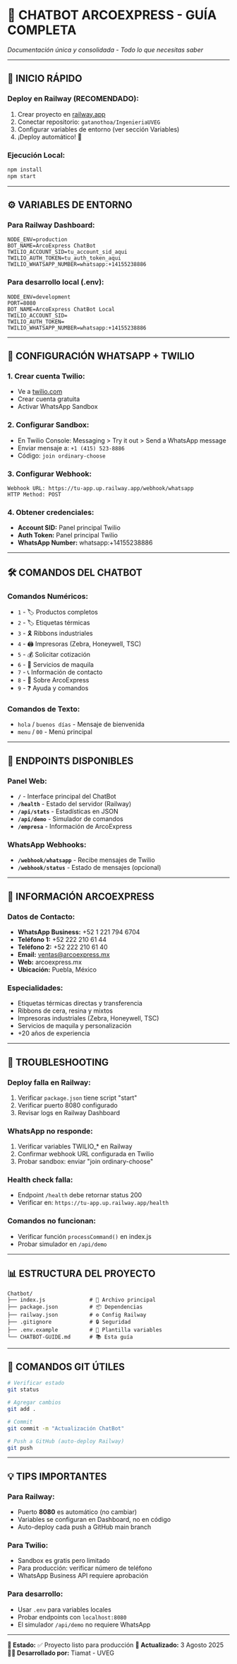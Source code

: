 # 🤖 CHATBOT ARCOEXPRESS - GUÍA COMPLETA
*Documentación única y consolidada - Todo lo que necesitas saber*

---

## 🚀 **INICIO RÁPIDO**

### **Deploy en Railway (RECOMENDADO):**
1. Crear proyecto en [railway.app](https://railway.app)
2. Conectar repositorio: `gatanothoa/IngenieriaUVEG`
3. Configurar variables de entorno (ver sección Variables)
4. ¡Deploy automático! 🎉

### **Ejecución Local:**
```bash
npm install
npm start
```

---

## ⚙️ **VARIABLES DE ENTORNO**

### **Para Railway Dashboard:**
```env
NODE_ENV=production
BOT_NAME=ArcoExpress ChatBot
TWILIO_ACCOUNT_SID=tu_account_sid_aqui
TWILIO_AUTH_TOKEN=tu_auth_token_aqui
TWILIO_WHATSAPP_NUMBER=whatsapp:+14155238886
```

### **Para desarrollo local (.env):**
```env
NODE_ENV=development
PORT=8080
BOT_NAME=ArcoExpress ChatBot Local
TWILIO_ACCOUNT_SID=
TWILIO_AUTH_TOKEN=
TWILIO_WHATSAPP_NUMBER=whatsapp:+14155238886
```

---

## 📱 **CONFIGURACIÓN WHATSAPP + TWILIO**

### **1. Crear cuenta Twilio:**
- Ve a [twilio.com](https://twilio.com)
- Crear cuenta gratuita
- Activar WhatsApp Sandbox

### **2. Configurar Sandbox:**
- En Twilio Console: Messaging > Try it out > Send a WhatsApp message
- Enviar mensaje a: `+1 (415) 523-8886`
- Código: `join ordinary-choose`

### **3. Configurar Webhook:**
```
Webhook URL: https://tu-app.up.railway.app/webhook/whatsapp
HTTP Method: POST
```

### **4. Obtener credenciales:**
- **Account SID:** Panel principal Twilio
- **Auth Token:** Panel principal Twilio  
- **WhatsApp Number:** whatsapp:+14155238886

---

## 🛠️ **COMANDOS DEL CHATBOT**

### **Comandos Numéricos:**
- `1` - 🏷️ Productos completos
- `2` - 🏷️ Etiquetas térmicas
- `3` - 🎗️ Ribbons industriales
- `4` - 🖨️ Impresoras (Zebra, Honeywell, TSC)
- `5` - 💰 Solicitar cotización
- `6` - 🔧 Servicios de maquila
- `7` - 📞 Información de contacto
- `8` - 🏢 Sobre ArcoExpress
- `9` - ❓ Ayuda y comandos

### **Comandos de Texto:**
- `hola` / `buenos días` - Mensaje de bienvenida
- `menu` / `00` - Menú principal

---

## 🔧 **ENDPOINTS DISPONIBLES**

### **Panel Web:**
- **`/`** - Interface principal del ChatBot
- **`/health`** - Estado del servidor (Railway)
- **`/api/stats`** - Estadísticas en JSON
- **`/api/demo`** - Simulador de comandos
- **`/empresa`** - Información de ArcoExpress

### **WhatsApp Webhooks:**
- **`/webhook/whatsapp`** - Recibe mensajes de Twilio
- **`/webhook/status`** - Estado de mensajes (opcional)

---

## 🏢 **INFORMACIÓN ARCOEXPRESS**

### **Datos de Contacto:**
- **WhatsApp Business:** +52 1 221 794 6704
- **Teléfono 1:** +52 222 210 61 44  
- **Teléfono 2:** +52 222 210 61 40
- **Email:** ventas@arcoexpress.mx
- **Web:** arcoexpress.mx
- **Ubicación:** Puebla, México

### **Especialidades:**
- Etiquetas térmicas directas y transferencia
- Ribbons de cera, resina y mixtos
- Impresoras industriales (Zebra, Honeywell, TSC)
- Servicios de maquila y personalización
- +20 años de experiencia

---

## 🚨 **TROUBLESHOOTING**

### **Deploy falla en Railway:**
1. Verificar `package.json` tiene script "start"
2. Verificar puerto 8080 configurado
3. Revisar logs en Railway Dashboard

### **WhatsApp no responde:**
1. Verificar variables TWILIO_* en Railway
2. Confirmar webhook URL configurada en Twilio
3. Probar sandbox: enviar "join ordinary-choose"

### **Health check falla:**
- Endpoint `/health` debe retornar status 200
- Verificar en: `https://tu-app.up.railway.app/health`

### **Comandos no funcionan:**
- Verificar función `processCommand()` en index.js
- Probar simulador en `/api/demo`

---

## 📊 **ESTRUCTURA DEL PROYECTO**

```
Chatbot/
├── index.js              # 🚀 Archivo principal
├── package.json          # 📦 Dependencias
├── railway.json          # ⚙️ Config Railway
├── .gitignore            # 🔒 Seguridad
├── .env.example          # 📝 Plantilla variables
└── CHATBOT-GUIDE.md      # 📚 Esta guía
```

---

## 🎯 **COMANDOS GIT ÚTILES**

```bash
# Verificar estado
git status

# Agregar cambios
git add .

# Commit
git commit -m "Actualización ChatBot"

# Push a GitHub (auto-deploy Railway)
git push
```

---

## 💡 **TIPS IMPORTANTES**

### **Para Railway:**
- Puerto **8080** es automático (no cambiar)
- Variables se configuran en Dashboard, no en código
- Auto-deploy cada push a GitHub main branch

### **Para Twilio:**
- Sandbox es gratis pero limitado
- Para producción: verificar número de teléfono
- WhatsApp Business API requiere aprobación

### **Para desarrollo:**
- Usar `.env` para variables locales
- Probar endpoints con `localhost:8080`
- El simulador `/api/demo` no requiere WhatsApp

---

**🚀 Estado:** ✅ Proyecto listo para producción
**📅 Actualizado:** 3 Agosto 2025
**👨‍💻 Desarrollado por:** Tiamat - UVEG

